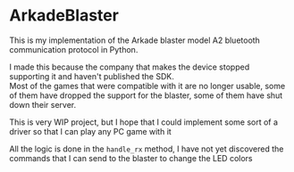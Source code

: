# ArkadeBlaster
This is my implementation of the Arkade blaster model A2 bluetooth communication protocol in Python.  

I made this because the company that makes the device stopped supporting it and haven't published the SDK.  
Most of the games that were compatible with it are no longer usable, some of them have dropped the support for the blaster, some of them have shut down their server.  

This is very WIP project, but I hope that I could implement some sort of a driver so that I can play any PC game with it

All the logic is done in the `handle_rx` method, I have not yet discovered the commands that I can send to the blaster to change the LED colors
